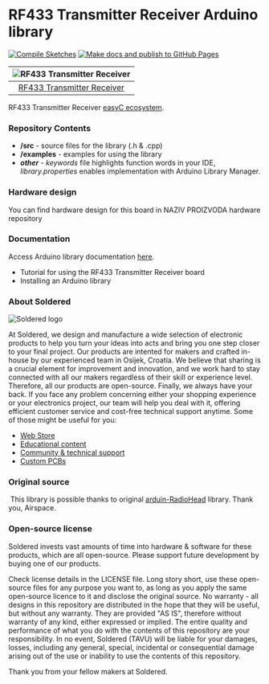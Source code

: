 # RF433 Transmitter Receiver Arduino library

[![Compile Sketches](http://github-actions.40ants.com/e-radionicacom/Soldered-RF433-Arduino-Library/matrix.svg?branch=dev&only=Compile%20Sketches)](https://github.com/e-radionicacom/Soldered-RF433-Arduino-Library/actions/workflows/compile_test.yml)
[![Make docs and publish to GitHub Pages](https://github.com/e-radionicacom/Soldered-RF433-Arduino-Library/actions/workflows/make_docs.yml/badge.svg?branch=dev)](https://github.com/e-radionicacom/Soldered-RF433-Arduino-Library/actions/workflows/make_docs.yml)

| ![RF433 Transmitter Receiver](https://upload.wikimedia.org/wikipedia/commons/8/8f/Example_image.svg) |
| :---------------------------------------------------------------------------------------------: |
| [RF433 Transmitter Receiver](https://www.solde.red/101224)                                                            |

RF433 Transmitter Receiver [easyC ecosystem](https://www.soldered.com/easyC). 

### Repository Contents
- **/src** - source files for the library (.h & .cpp)
- **/examples** - examples for using the library
- ***other*** - *keywords* file highlights function words in your IDE, *library.properties* enables implementation with Arduino Library Manager.

### Hardware design
You can find hardware design for this board in NAZIV PROIZVODA hardware repository

### Documentation

Access Arduino library documentation [here](https://e-radionicacom.github.io/Soldered-RF433-Arduino-Library/).

- Tutorial for using the RF433 Transmitter Receiver board
- Installing an Arduino library

### About Soldered
![Soldered logo](https://raw.githubusercontent.com/e-radionicacom/Soldered-Generic-Arduino-Library/dev/extras/Logo%20horizontal-2.svg)

At Soldered, we design and manufacture a wide selection of electronic products to help you turn your ideas into acts and bring you one step closer to your final project. Our products are intented for makers and crafted in-house by our experienced team in Osijek, Croatia. We believe that sharing is a crucial element for improvement and innovation, and we work hard to stay connected with all our makers regardless of their skill or experience level. Therefore, all our products are open-source. Finally, we always have your back. If you face any problem concerning either your shopping experience or your electronics project, our team will help you deal with it, offering efficient customer service and cost-free technical support anytime. Some of those might be useful for you:

- [Web Store](https://www.soldered.com)
- [Educational content](https://learn.soldered.com)
- [Community & technical support](https://community.soldered.com)
- [Custom PCBs](https://pcb.soldered.com)


### Original source
​
This library is possible thanks to original [arduin-RadioHead](http://www.airspayce.com/mikem/arduino/RadioHead/) library. Thank you, Airspace. 


### Open-source license
Soldered invests vast amounts of time into hardware & software for these products, which are all open-source. Please support future development by buying one of our products. 

Check license details in the LICENSE file. Long story short, use these open-source files for any purpose you want to, as long as you apply the same open-source licence to it and disclose the original source. No warranty - all designs in this repository are distributed in the hope that they will be useful, but without any warranty. They are provided "AS IS", therefore without warranty of any kind, either expressed or implied. The entire quality and performance of what you do with the contents of this repository are your responsibility. In no event, Soldered (TAVU) will be liable for your damages, losses, including any general, special, incidental or consequential damage arising out of the use or inability to use the contents of this repository. 

Thank you from your fellow makers at Soldered.


